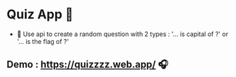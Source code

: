 # Quiz App 👋
- 🌱 Use api to create a random question with 2 types : '... is capital of ?' or '... is the flag of ?'

## Demo : https://quizzzz.web.app/ 🎧 



